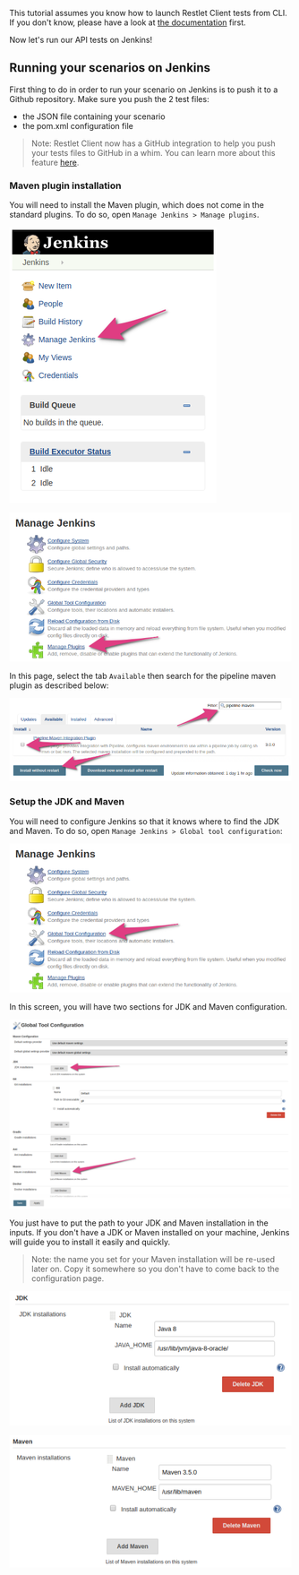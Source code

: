 This tutorial assumes you know how to launch Restlet Client tests from CLI. If you don't know, please have a look at
[the documentation](../user-guide/automate/run-tests-from-cli) first.

Now let's run our API tests on Jenkins!
<!-- TODO: Jenkins description, let's explain we use Jenkins 2 and why ? -->

<a class="anchor" name="running-your-scenarios-on-jenkins"></a>
## Running your scenarios on Jenkins

First thing to do in order to run your scenario on Jenkins is to push it to a Github repository. Make sure you push
the 2 test files:

* the JSON file containing your scenario
* the pom.xml configuration file

> Note: Restlet Client now has a GitHub integration to help you push your tests files to GitHub in a whim.
You can learn more about this feature [here](../user-guide/automate/push-to-github).

<a class="anchor" name="maven-plugin-installation"></a>
### Maven plugin installation

You will need to install the Maven plugin, which does not come in the standard plugins. To do so, open
`Manage Jenkins > Manage plugins`.

![Manage Jenkins](./images/jenkins_manage.png)

![Manage plugins](./images/jenkins_manage_plugins.png)

In this page, select the tab `Available` then search for the pipeline maven plugin as described below:

![](./images/jenkins_install_maven.png)

<a class="anchor" name="setup-the-jdk-and-maven"></a>
### Setup the JDK and Maven

You will need to configure Jenkins so that it knows where to find the JDK and Maven. To do so, open
`Manage Jenkins > Global tool configuration`:

![Global tool configuration](./images/jenkins_global_tool_configuration.png)

In this screen, you will have two sections for JDK and Maven configuration.

![Configure JDK and Maven](./images/jenkins_jdk_maven.png)

You just have to put the path to your JDK and Maven installation in the inputs. If you don't have a JDK or Maven
installed on your machine, Jenkins will guide you to install it easily and quickly.

> Note: the name you set for your Maven installation will be re-used later on. Copy it somewhere so you don't have to
come back to the configuration page.

![JDK configuration](./images/jenkins_jdk_configuration.png)

![Maven configuration](./images/jenkins_maven_configuration.png)

